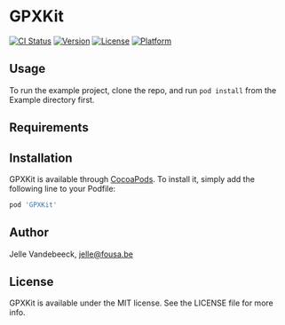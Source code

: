 # GPXKit

[![CI Status](http://img.shields.io/travis/fousa/gpxkit.svg?style=flat)](https://travis-ci.org/fousa/gpxkit)
[![Version](https://img.shields.io/cocoapods/v/GPXKit.svg?style=flat)](http://cocoapods.org/pods/GPXKit)
[![License](https://img.shields.io/cocoapods/l/GPXKit.svg?style=flat)](http://cocoapods.org/pods/GPXKit)
[![Platform](https://img.shields.io/cocoapods/p/GPXKit.svg?style=flat)](http://cocoapods.org/pods/GPXKit)

## Usage

To run the example project, clone the repo, and run `pod install` from the Example directory first.

## Requirements

## Installation

GPXKit is available through [CocoaPods](http://cocoapods.org). To install
it, simply add the following line to your Podfile:

```ruby
pod 'GPXKit'
```

## Author

Jelle Vandebeeck, jelle@fousa.be

## License

GPXKit is available under the MIT license. See the LICENSE file for more info.
